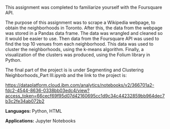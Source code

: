 This assignment was completed to familiarize yourself with the Foursquare API.

The purpose of this assignment was to scrape a Wikipedia webpage, to obtain the neighborhoods in Toronto. 
After this, the data from the webpage was stored in a Pandas data frame. 
The data was wrangled and cleaned so it would be easier to use. 
Then data from the Foursquare API was used to find the top 10 venues from each neighborhood. 
This data was used to cluster the neighborhoods, using the k-means algorithm. 
Finally, a visualization of the clusters was produced, using the Folium library in Python.

The final part of the project is is under Segmenting and Clustering Neighborhoods_Part III.ipynb and the link to the project is:

https://dataplatform.cloud.ibm.com/analytics/notebooks/v2/366701a2-fdc2-4544-8636-0338bb03edc4/view?access_token=66cecf69f95d07d42160695cc1d9c34c44232859bb964dec7b3c2fe34ab072b2

**Languages:**    Python, HTML

**Applications:** Jupyter Notebooks
